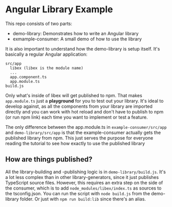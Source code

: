 # Angular Library Example

This repo consists of two parts:

- demo-library: Demonstrates how to write an Angular library
- exmample-consumer: A small demo of how to use the library

It is also important to understand how the demo-library is setup itself.
It's basically a regular Angular application:

```
src/app
  libex (libex is the module name)
  ...
  app.component.ts
  app.module.ts
build.js
```

Only what's inside of libex will get published to npm. That makes `app.module.ts` just a **playground** for you to test out your library. It's ideal to develop against, as all the components from your library are imported directly and you can work with hot reload and don't have to publish to npm (or run npm link) each time you want to implement or test a feature.

The only difference between the app.module.ts in `example-consumer/src/app` and `demo-library/src/app` is that the example-consumer actually gets the published library from npm. This just serves the purpose for everyone reading the tutorial to see how exactly to use the published library

## How are things published?
All the library-building and -publishing logic is in `demo-library/build.js`. It's a lot less complex than in other library-generators, since it just publishes TypeScript source files. However, this requires an extra step on the side of the consumer, which is to add `node_modules/libex/index.ts` as sources to the tsconfig.json. You can run the script with `node build.js` from the demo-library folder. Or just with `npm run build:lib` since there's an alias.
